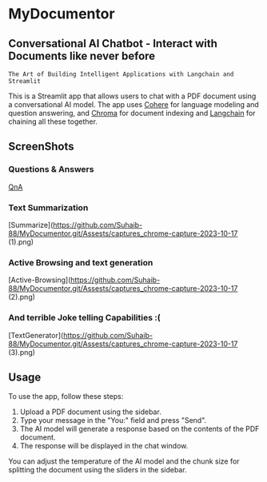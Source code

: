 
# MyDocumentor

## Conversational AI Chatbot - Interact with Documents like never before

`The Art of Building Intelligent Applications with Langchain and Streamlit`

This is a Streamlit app that allows users to chat with a PDF document using a conversational AI model. The app uses [Cohere](https://cohere.com/) for language modeling and question answering, and [Chroma](https://github.com/chroma-core/chroma) for document indexing and [Langchain](https://github.com/hwchase17/langchain) for chaining all these together.

## ScreenShots

### Questions & Answers

[QnA](https://github.com/Suhaib-88/MyDocumentor.git/Assests/captures_chrome-capture-2023-10-17.png)


### Text Summarization 

[Summarize](https://github.com/Suhaib-88/MyDocumentor.git/Assests/captures_chrome-capture-2023-10-17 (1).png)


### Active Browsing and text generation
[Active-Browsing](https://github.com/Suhaib-88/MyDocumentor.git/Assests/captures_chrome-capture-2023-10-17 (2).png)


### And terrible Joke telling Capabilities :(
[TextGenerator](https://github.com/Suhaib-88/MyDocumentor.git/Assests/captures_chrome-capture-2023-10-17 (3).png)

## Usage

To use the app, follow these steps:

1. Upload a PDF document using the sidebar.
2. Type your message in the "You:" field and press "Send".
3. The AI model will generate a response based on the contents of the PDF document.
4. The response will be displayed in the chat window.

You can adjust the temperature of the AI model and the chunk size for splitting the document using the sliders in the sidebar.
